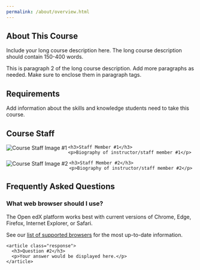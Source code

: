 ```yaml
---
permalink: /about/overview.html
---
```

<section class="about">
  <h2>About This Course</h2>
  <p>Include your long course description here. The long course description should contain 150-400 words.</p>

  <p>This is paragraph 2 of the long course description. Add more paragraphs as needed. Make sure to enclose them in paragraph tags.</p>
</section>

<section class="prerequisites">
  <h2>Requirements</h2>
  <p>Add information about the skills and knowledge students need to take this course.</p>
</section>

<section class="course-staff">
  <h2>Course Staff</h2>
  <article class="teacher">
    <div class="teacher-image">
      <img src="/static/images/placeholder-faculty.png" align="left" style="margin:0 20 px 0" alt="Course Staff Image #1">
    </div>

    <h3>Staff Member #1</h3>
    <p>Biography of instructor/staff member #1</p>
  </article>

  <article class="teacher">
    <div class="teacher-image">
      <img src="/static/images/placeholder-faculty.png" align="left" style="margin:0 20 px 0" alt="Course Staff Image #2">
    </div>

    <h3>Staff Member #2</h3>
    <p>Biography of instructor/staff member #2</p>
  </article>
</section>

<section class="faq">
  <section class="responses">
    <h2>Frequently Asked Questions</h2>
    <article class="response">
      <h3>What web browser should I use?</h3>
      <p>The Open edX platform works best with current versions of Chrome, Edge, Firefox, Internet Explorer, or Safari.</p>
      <p>See our <a href="http://edx.readthedocs.org/projects/open-edx-learner-guide/en/latest/front_matter/browsers.html">list of supported browsers</a> for the most up-to-date information.</p>
    </article>

    <article class="response">
      <h3>Question #2</h3>
      <p>Your answer would be displayed here.</p>
    </article>
  </section>
</section>
